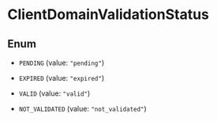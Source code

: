 

# ClientDomainValidationStatus

## Enum


* `PENDING` (value: `"pending"`)

* `EXPIRED` (value: `"expired"`)

* `VALID` (value: `"valid"`)

* `NOT_VALIDATED` (value: `"not_validated"`)



